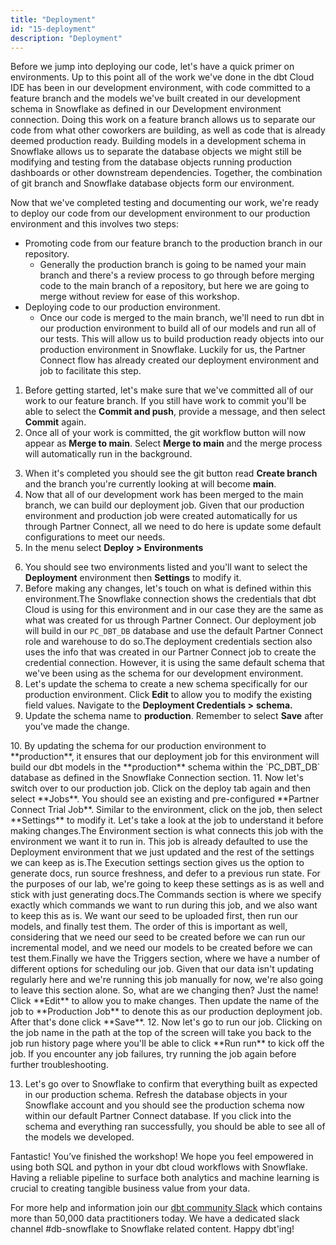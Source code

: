 ```yaml
---
title: "Deployment" 
id: "15-deployment"
description: "Deployment"
---
```


Before we jump into deploying our code, let's have a quick primer on environments. Up to this point all of the work we've done in the dbt Cloud IDE has been in our development environment, with code committed to a feature branch and the models we've built created in our development schema in Snowflake as defined in our Development environment connection. Doing this work on a feature branch allows us to separate our code from what other coworkers are building, as well as code that is already deemed production ready. Building models in a development schema in Snowflake allows us to separate the database objects we might still be modifying and testing from the database objects running production dashboards or other downstream dependencies. Together, the combination of git branch and Snowflake database objects form our environment.

Now that we've completed testing and documenting our work, we're ready to deploy our code from our development environment to our production environment and this involves two steps:

- Promoting code from our feature branch to the production branch in our repository.
    - Generally the production branch is going to be named your main branch and there's a review process to go through before merging code to the main branch of a repository, but here we are going to merge without review for ease of this workshop.
- Deploying code to our production environment.
    - Once our code is merged to the main branch, we'll need to run dbt in our production environment to build all of our models and run all of our tests. This will allow us to build production ready objects into our production environment in Snowflake. Luckily for us, the Partner Connect flow has already created our deployment environment and job to facilitate this step.
1. Before getting started, let's make sure that we've committed all of our work to our feature branch. If you still have work to commit you'll be able to select the **Commit and push**, provide a message, and then select **Commit** again.
2. Once all of your work is committed, the git workflow button will now appear as **Merge to main**. Select **Merge to main** and the merge process will automatically run in the background.
  <Lightbox src="/img/guides/dbt-ecosystem/dbt-python-snowpark/15-deployment/1-merge-to-main-branch.png" title="Merge into main"/>

3. When it's completed you should see the git button read **Create branch** and the branch you're currently looking at will become **main**.
4. Now that all of our development work has been merged to the main branch, we can build our deployment job. Given that our production environment and production job were created automatically for us through Partner Connect, all we need to do here is update some default configurations to meet our needs.
5. In the menu select **Deploy** **> Environments**
  <Lightbox src="/img/guides/dbt-ecosystem/dbt-python-snowpark/15-deployment/2-ui-select-environments.png" title="Navigate to environments within the UI"/>

6. You should see two environments listed and you'll want to select the **Deployment** environment then **Settings** to modify it.
7. Before making any changes, let's touch on what is defined within this environment.The Snowflake connection shows the credentials that dbt Cloud is using for this environment and in our case they are the same as what was created for us through Partner Connect. Our deployment job will build in our `PC_DBT_DB` database and use the default Partner Connect role and warehouse to do so.The deployment credentials section also uses the info that was created in our Partner Connect job to create the credential connection. However, it is using the same default schema that we've been using as the schema for our development environment.
8. Let's update the schema to create a new schema specifically for our production environment. Click **Edit** to allow you to modify the existing field values. Navigate to the **Deployment Credentials >** **schema.**
9. Update the schema name to **production**. Remember to select **Save** after you've made the change.
  <Lightbox src="/img/guides/dbt-ecosystem/dbt-python-snowpark/15-deployment/3-update-deployment-credentials-productions.png" title="Update the deployment credentials schema to production"/>
10. By updating the schema for our production environment to **production**, it ensures that our deployment job for this environment will build our dbt models in the **production** schema within the `PC_DBT_DB` database as defined in the Snowflake Connection section.
11. Now let's switch over to our production job. Click on the deploy tab again and then select **Jobs**. You should see an existing and pre-configured **Partner Connect Trial Job**. Similar to the environment, click on the job, then select **Settings** to modify it. Let's take a look at the job to understand it before making changes.The Environment section is what connects this job with the environment we want it to run in. This job is already defaulted to use the Deployment environment that we just updated and the rest of the settings we can keep as is.The Execution settings section gives us the option to generate docs, run source freshness, and defer to a previous run state. For the purposes of our lab, we're going to keep these settings as is as well and stick with just generating docs.The Commands section is where we specify exactly which commands we want to run during this job, and we also want to keep this as is. We want our seed to be uploaded first, then run our models, and finally test them. The order of this is important as well, considering that we need our seed to be created before we can run our incremental model, and we need our models to be created before we can test them.Finally we have the Triggers section, where we have a number of different options for scheduling our job. Given that our data isn't updating regularly here and we're running this job manually for now, we're also going to leave this section alone. So, what are we changing then? Just the name! Click **Edit** to allow you to make changes. Then update the name of the job to **Production Job** to denote this as our production deployment job. After that's done click **Save**.
12. Now let's go to run our job. Clicking on the job name in the path at the top of the screen will take you back to the job run history page where you'll be able to click **Run run** to kick off the job. If you encounter any job failures, try running the job again before further troubleshooting.
  <Lightbox src="/img/guides/dbt-ecosystem/dbt-python-snowpark/15-deployment/4-run-production-job.png" title="Run production job"/>
  <Lightbox src="/img/guides/dbt-ecosystem/dbt-python-snowpark/15-deployment/5-job-details.png" title="View production job details"/>

13. Let's go over to Snowflake to confirm that everything built as expected in our production schema. Refresh the database objects in your Snowflake account and you should see the production schema now within our default Partner Connect database. If you click into the schema and everything ran successfully, you should be able to see all of the models we developed. 
  <Lightbox src="/img/guides/dbt-ecosystem/dbt-python-snowpark/15-deployment/6-all-models-generated.png" title="Check all our models in our pipeline are in Snowflake"/>

Fantastic! You’ve finished the workshop! We hope you feel empowered in using both SQL and python in your dbt cloud workflows with Snowflake. Having a reliable pipeline to surface both analytics and machine learning is crucial to creating tangible business value from your data. 

For more help and information join our [dbt community Slack](https://www.getdbt.com/community/) which contains more than 50,000 data practitioners today. We have a dedicated slack channel #db-snowflake to Snowflake related content. Happy dbt'ing!